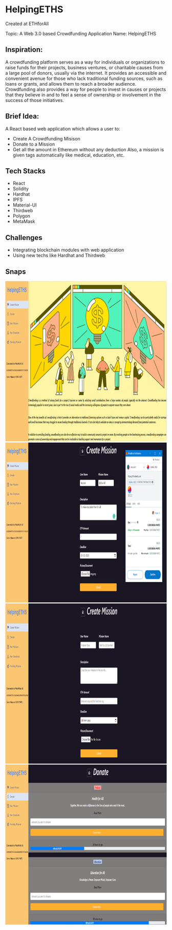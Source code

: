 
# HelpingETHS

Created at ETHforAll

Topic: A Web 3.0 based Crowdfunding Application
Name: HelpingETHS

## Inspiration:
A crowdfunding platform serves as a way for individuals or organizations to raise funds for
their projects, business ventures, or charitable causes from a large pool of donors, usually via
the internet. It provides an accessible and convenient avenue for those who lack traditional
funding sources, such as loans or grants, and allows them to reach a broader audience.
Crowdfunding also provides a way for people to invest in causes or projects that they believe in and to feel a sense of ownership or involvement in the success of those initiatives.

## Brief Idea:

A React based web application which allows a user to:
* Create A Crowdfunding Misison
* Donate to a Mission
* Get all the amount in Ethereum without any deduction
Also, a mission is given tags automatically like medical, education, etc.

## Tech Stacks
* React
* Solidity
* Hardhat
* IPFS
* Material-UI
* Thirdweb
* Polygon
* MetaMask

## Challenges
* Integrating blockchain modules with web application
* Using new techs like Hardhat and Thirdweb

## Snaps

<img src="https://github.com/Hariom1509/HelpingETHS/blob/main/assets/home.png" style="height: 500px; width:800px;"/>
<img src="https://github.com/Hariom1509/HelpingETHS/blob/main/assets/metamask.png" style="height: 500px; width:800px;"/>
<img src="https://github.com/Hariom1509/HelpingETHS/blob/main/assets/create.png" style="height: 500px; width:800px;"/>
<img src="https://github.com/Hariom1509/HelpingETHS/blob/main/assets/donate.png" style="height: 500px; width:800px;"/>

